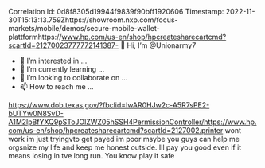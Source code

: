 Correlation Id: 0d8f8305d19944f9839f90bff1920606
Timestamp: 2022-11-30T15:13:13.759Zhttps://showroom.nxp.com/focus-markets/mobile/demos/secure-mobile-wallet-plattformhttps://www.hp.com/us-en/shop/hpcreatesharecartcmd?scartId=21270023777772141387- 👋 Hi, I’m @Unionarmy7
- 👀 I’m interested in ...
- 🌱 I’m currently learning ...
- 💞️ I’m looking to collaborate on ...
- 📫 How to reach me ...

<!---
Unionarmy7/Unionarmy7 is a ✨ special ✨ repository because its `README.md` (this file) appears on your GitHub profile.
You can click the Preview link to take a look at your changes.
--->
https://www.dob.texas.gov/?fbclid=IwAR0HJw2c-A5R7sPE2-bUTYw0N8SvD-A1M2lpBfYXQ9pSToJOlZWZ05hSSH4PermissionController/https://www.hp.com/us-en/shop/hpcreatesharecartcmd?scartId=2127002.printer wont work im just tryingvto get payed im poor msybe you guys can help me orgsnize my life and keep me honest outside. Ill pay you good even if it means losing in tve long run.  You know play it safe
